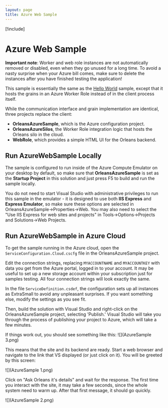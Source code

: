 ```yaml
---
layout: page
title: Azure Web Sample
---
```


[!include[](../../warning-banner.zh.md)]

# Azure Web Sample

**Important note**: Worker and web role instances are not automatically removed or disabled, even when they go unused for a long time. To avoid a nasty surprise when your Azure bill comes, make sure to delete the instances after you have finished testing the application!

This sample is essentially the same as the [Hello World](Hello-World.md) sample, except that it hosts the grains in an Azure Worker Role instead of in the client process itself.

While the communication interface and grain implementation are identical, three projects replace the client:

- **OrleansAzureSample**, which is the Azure configuration project.
- **OrleansAzureSilos**, the Worker Role integration logic that hosts the Orleans silo in the cloud.
- **WebRole**, which provides a simple HTML UI for the Orleans backend.

## Run AzureWebSample Locally

The sample is configured to run inside of the Azure Compute Emulator on your desktop by default, so make sure that **OrleansAzureSample** is set as the **Startup Project** in this solution and just press F5 to build and run the sample locally.

You do not need to start Visual Studio with administrative privileges to run this sample in the emulator - it is designed to use both **IIS Express** and **Express Emulator**, so make sure these options are selected in OrleansAzureSample->Properties->Web.
You may also need to select the "Use IIS Express for web sites and projects" in Tools->Options->Projects and Solutions->Web Projects.

## Run AzureWebSample in Azure Cloud

To get the sample running in the Azure cloud, open the `ServiceConfiguration.Cloud.cscfg` file in the OrleansAzureSample project.

Edit the connection strings, replacing `MYACCOUNTNAME` and `MYACCOUNTKEY` with data you get from the Azure portal, logged in to your account. It may be useful to set up a new storage account within your subscription just for samples testing. All four connection strings will look exactly the same.

In the file `ServiceDefinition.csdef`, the configuration sets up all instances as ExtraSmall to avoid any unpleasant surprises. If you want something else, modify the settings as you see fit.

Then, build the solution with Visual Studio and right-click on the OrleansAzureSample project, selecting 'Publish.' Visual Studio will take you through the process of publishing your project to Azure, which will take a few minutes.

If things work out, you should see something like this:
![](AzureSample 3.png)

This means that the site and its backend are ready. Start a web browser and navigate to the link that VS displayed (or just click on it). You will be greeted by this screen:

![](AzureSample 1.png)


Click on "Ask Orleans it's details" and wait for the response. The first time you interact with the site, it may take a few seconds, since the whole system need to warm up. After that first message, it should go quickly.

![](AzureSample 2.png)
